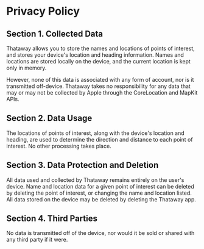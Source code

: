# Privacy Policy

## Section 1. Collected Data
Thataway allows you to store the names and locations of points of interest, and stores your device's location and heading information. Names and locations are stored locally on the device, and the current location is kept only in memory.

However, none of this data is associated with any form of account, nor is it transmitted off-device. Thataway takes no responsibility for any data that may or may not be collected by Apple through the CoreLocation and MapKit APIs.

## Section 2. Data Usage
The locations of points of interest, along with the device's location and heading, are used to determine the direction and distance to each point of interest. No other processing takes place.

## Section 3. Data Protection and Deletion
All data used and collected by Thataway remains entirely on the user's device. Name and location data for a given point of interest can be deleted by deleting the point of interest, or changing the name and location listed. All data stored on the device may be deleted by deleting the Thataway app.

## Section 4. Third Parties
No data is transmitted off of the device, nor would it be sold or shared with any third party if it were.
